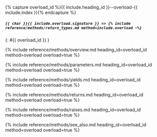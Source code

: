 {% capture overload_id %}{{ include.heading_id }}--overload-{{ include.index }}{% endcapture %}

<h5>
  <code>{{ char }}{{ include.overload.signature }} => {% include reference/methods/return_types.md method=include.overload -%}</code>
</h5>
{: #{{ overload_id }} }

{% include reference/methods/overview.md heading_id=overload_id method=overload overload=true %}

{% include reference/methods/parameters.md heading_id=overload_id method=overload overload=true %}

{% include reference/methods/yields.md heading_id=overload_id method=overload overload=true %}

{% include reference/methods/returns.md heading_id=overload_id method=overload overload=true %}

{% include reference/methods/raises.md heading_id=overload_id method=overload overload=true %}

{% include reference/methods/see_also.md heading_id=overload_id method=overload overload=true %}
